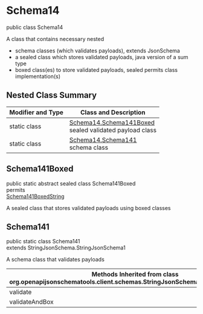 # Schema14
public class Schema14

A class that contains necessary nested
- schema classes (which validates payloads), extends JsonSchema
- a sealed class which stores validated payloads, java version of a sum type
- boxed class(es) to store validated payloads, sealed permits class implementation(s)

## Nested Class Summary
| Modifier and Type | Class and Description |
| ----------------- | ---------------------- |
| static class | [Schema14.Schema141Boxed](#schema141boxed)<br> sealed validated payload class |
| static class | [Schema14.Schema141](#schema141)<br> schema class |

## Schema141Boxed
public static abstract sealed class Schema141Boxed<br>
permits<br>
[Schema141BoxedString](#schema141boxedstring)

A sealed class that stores validated payloads using boxed classes

## Schema141
public static class Schema141<br>
extends StringJsonSchema.StringJsonSchema1

A schema class that validates payloads

| Methods Inherited from class org.openapijsonschematools.client.schemas.StringJsonSchema.StringJsonSchema1 |
| ------------------------------------------------------------------ |
| validate                                                           |
| validateAndBox                                                     |
